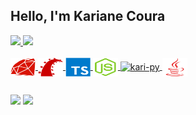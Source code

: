  ## Hello, I'm Kariane Coura
 <div>
  <a href="https://github.com/kariane">
  <img height="180em" src="https://github-readme-stats.vercel.app/api?username=kariane&show_icons=true&theme=dracula&include_all_commits=true&count_private=true"/>
  <img height="180em" src="https://github-readme-stats.vercel.app/api/top-langs/?username=kariane&layout=compact&langs_count=16&theme=dracula"/>
</div>
<div style="display: inline_block"><br>
  <img align="center" alt="kari-rb" height="30" width="40" src="https://raw.githubusercontent.com/devicons/devicon/master/icons/ruby/ruby-plain.svg">
  <img align="center" alt="kari-rails" height="30" width="40" src="https://raw.githubusercontent.com/devicons/devicon/master/icons/rails/rails-plain.svg">
  <img align="center" alt="kari-typescript" height="30" width="40" src="https://raw.githubusercontent.com/devicons/devicon/master/icons/typescript/typescript-plain.svg">
  <img align="center" alt="kari-nodejs" height="30" width="40" src="https://raw.githubusercontent.com/devicons/devicon/master/icons/nodejs/nodejs-plain.svg">
  <img align="center" alt="kari-py" height="30" width="40" src="https://cdn.jsdelivr.net/gh/devicons/devicon/icons/python/python-original.svg">
  <img align="center" alt="kari-java" height="30" width="40" src="https://raw.githubusercontent.com/devicons/devicon/master/icons/java/java-plain.svg">
</div>
  
  ##
 
<div> 
 
   <a href = "mailto:karianecoura@outlook.com"><img src="https://img.shields.io/badge/-Gmail-%23333?style=for-the-badge&logo=gmail&logoColor=white" target="_blank"></a>
  <a href="https://www.linkedin.com/in/karicoura/" target="_blank"><img src="https://img.shields.io/badge/-LinkedIn-%230077B5?style=for-the-badge&logo=linkedin&logoColor=white" target="_blank"></a> 
</div>

